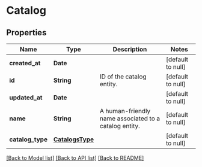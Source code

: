 # Catalog
## Properties

| Name | Type | Description | Notes |
|------------ | ------------- | ------------- | -------------|
| **created\_at** | **Date** |  | [default to null] |
| **id** | **String** | ID of the catalog entity. | [default to null] |
| **updated\_at** | **Date** |  | [default to null] |
| **name** | **String** | A human-friendly name associated to a catalog entity. | [default to null] |
| **catalog\_type** | [**CatalogsType**](CatalogsType.md) |  | [default to null] |

[[Back to Model list]](../README.md#documentation-for-models) [[Back to API list]](../README.md#documentation-for-api-endpoints) [[Back to README]](../README.md)

